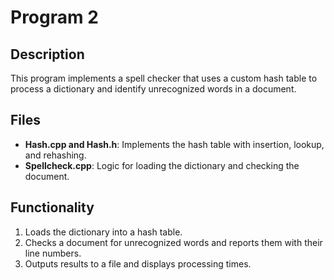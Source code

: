 # Program 2

## Description

This program implements a spell checker that uses a custom hash table to process a dictionary and identify unrecognized words in a document.

## Files

- **Hash.cpp and Hash.h**: Implements the hash table with insertion, lookup, and rehashing.
- **Spellcheck.cpp**: Logic for loading the dictionary and checking the document.

## Functionality

1. Loads the dictionary into a hash table.
2. Checks a document for unrecognized words and reports them with their line numbers.
3. Outputs results to a file and displays processing times.
